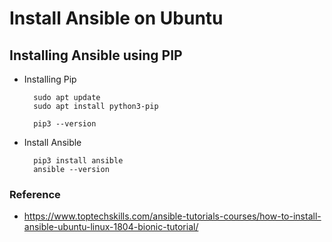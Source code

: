 # Install Ansible on Ubuntu

## Installing Ansible using PIP

- Installing Pip


        sudo apt update
        sudo apt install python3-pip

        pip3 --version

- Install Ansible 

        pip3 install ansible
        ansible --version


### Reference

- https://www.toptechskills.com/ansible-tutorials-courses/how-to-install-ansible-ubuntu-linux-1804-bionic-tutorial/
